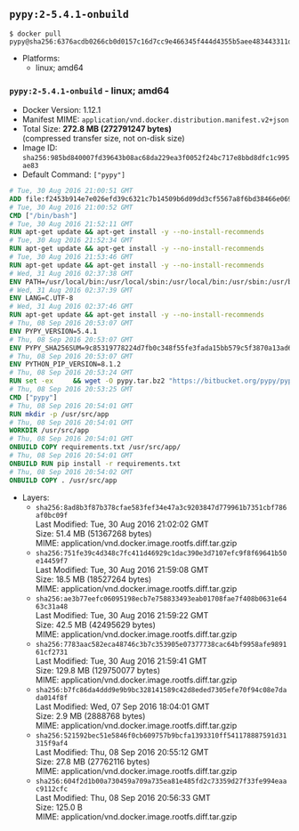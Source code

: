 ## `pypy:2-5.4.1-onbuild`

```console
$ docker pull pypy@sha256:6376acdb0266cb0d0157c16d7cc9e466345f444d4355b5aee483443311df25ca
```

-	Platforms:
	-	linux; amd64

### `pypy:2-5.4.1-onbuild` - linux; amd64

-	Docker Version: 1.12.1
-	Manifest MIME: `application/vnd.docker.distribution.manifest.v2+json`
-	Total Size: **272.8 MB (272791247 bytes)**  
	(compressed transfer size, not on-disk size)
-	Image ID: `sha256:985bd840007fd39643b08ac68da229ea3f0052f24bc717e8bbd8dfc1c995ae83`
-	Default Command: `["pypy"]`

```dockerfile
# Tue, 30 Aug 2016 21:00:51 GMT
ADD file:f2453b914e7e026efd39c6321c7b14509b6d09dd3cf5567a8f6bd38466e06954 in / 
# Tue, 30 Aug 2016 21:00:52 GMT
CMD ["/bin/bash"]
# Tue, 30 Aug 2016 21:52:11 GMT
RUN apt-get update && apt-get install -y --no-install-recommends 		ca-certificates 		curl 		wget 	&& rm -rf /var/lib/apt/lists/*
# Tue, 30 Aug 2016 21:52:34 GMT
RUN apt-get update && apt-get install -y --no-install-recommends 		bzr 		git 		mercurial 		openssh-client 		subversion 				procps 	&& rm -rf /var/lib/apt/lists/*
# Tue, 30 Aug 2016 21:53:46 GMT
RUN apt-get update && apt-get install -y --no-install-recommends 		autoconf 		automake 		bzip2 		file 		g++ 		gcc 		imagemagick 		libbz2-dev 		libc6-dev 		libcurl4-openssl-dev 		libdb-dev 		libevent-dev 		libffi-dev 		libgeoip-dev 		libglib2.0-dev 		libjpeg-dev 		libkrb5-dev 		liblzma-dev 		libmagickcore-dev 		libmagickwand-dev 		libmysqlclient-dev 		libncurses-dev 		libpng-dev 		libpq-dev 		libreadline-dev 		libsqlite3-dev 		libssl-dev 		libtool 		libwebp-dev 		libxml2-dev 		libxslt-dev 		libyaml-dev 		make 		patch 		xz-utils 		zlib1g-dev 	&& rm -rf /var/lib/apt/lists/*
# Wed, 31 Aug 2016 02:37:38 GMT
ENV PATH=/usr/local/bin:/usr/local/sbin:/usr/local/bin:/usr/sbin:/usr/bin:/sbin:/bin
# Wed, 31 Aug 2016 02:37:39 GMT
ENV LANG=C.UTF-8
# Wed, 31 Aug 2016 02:37:46 GMT
RUN apt-get update && apt-get install -y --no-install-recommends 		tcl 		tk 	&& rm -rf /var/lib/apt/lists/*
# Thu, 08 Sep 2016 20:53:07 GMT
ENV PYPY_VERSION=5.4.1
# Thu, 08 Sep 2016 20:53:07 GMT
ENV PYPY_SHA256SUM=9c85319778224d7fb0c348f55fe3fada15bb579c5f3870a13ad63b42a737dd72
# Thu, 08 Sep 2016 20:53:07 GMT
ENV PYTHON_PIP_VERSION=8.1.2
# Thu, 08 Sep 2016 20:53:24 GMT
RUN set -ex 	&& wget -O pypy.tar.bz2 "https://bitbucket.org/pypy/pypy/downloads/pypy2-v${PYPY_VERSION}-linux64.tar.bz2" 	&& echo "$PYPY_SHA256SUM  pypy.tar.bz2" | sha256sum -c 	&& tar -xjC /usr/local --strip-components=1 -f pypy.tar.bz2 	&& rm pypy.tar.bz2 			&& wget -O /tmp/get-pip.py 'https://bootstrap.pypa.io/get-pip.py' 		&& pypy /tmp/get-pip.py "pip==$PYTHON_PIP_VERSION" 		&& rm /tmp/get-pip.py 	&& pip install --no-cache-dir --upgrade --force-reinstall "pip==$PYTHON_PIP_VERSION" 	&& [ "$(pip list |tac|tac| awk -F '[ ()]+' '$1 == "pip" { print $2; exit }')" = "$PYTHON_PIP_VERSION" ] 		&& rm -rf ~/.cache
# Thu, 08 Sep 2016 20:53:25 GMT
CMD ["pypy"]
# Thu, 08 Sep 2016 20:54:01 GMT
RUN mkdir -p /usr/src/app
# Thu, 08 Sep 2016 20:54:01 GMT
WORKDIR /usr/src/app
# Thu, 08 Sep 2016 20:54:01 GMT
ONBUILD COPY requirements.txt /usr/src/app/
# Thu, 08 Sep 2016 20:54:01 GMT
ONBUILD RUN pip install -r requirements.txt
# Thu, 08 Sep 2016 20:54:02 GMT
ONBUILD COPY . /usr/src/app
```

-	Layers:
	-	`sha256:8ad8b3f87b378cfae583fef34e47a3c9203847d779961b7351cbf786af0bc09f`  
		Last Modified: Tue, 30 Aug 2016 21:02:02 GMT  
		Size: 51.4 MB (51367268 bytes)  
		MIME: application/vnd.docker.image.rootfs.diff.tar.gzip
	-	`sha256:751fe39c4d348c7fc411d46929c1dac390e3d7107efc9f8f69641b50e14459f7`  
		Last Modified: Tue, 30 Aug 2016 21:59:08 GMT  
		Size: 18.5 MB (18527264 bytes)  
		MIME: application/vnd.docker.image.rootfs.diff.tar.gzip
	-	`sha256:ae3b77eefc06095198ecb7e758833493eab01708fae7f408b0631e6463c31a48`  
		Last Modified: Tue, 30 Aug 2016 21:59:22 GMT  
		Size: 42.5 MB (42495629 bytes)  
		MIME: application/vnd.docker.image.rootfs.diff.tar.gzip
	-	`sha256:7783aac582eca48746c3b7c353905e07377738cac64bf9958afe989161cf2731`  
		Last Modified: Tue, 30 Aug 2016 21:59:41 GMT  
		Size: 129.8 MB (129750077 bytes)  
		MIME: application/vnd.docker.image.rootfs.diff.tar.gzip
	-	`sha256:b7fc86da4ddd9e9b9bc328141589c42d8eded7305efe70f94c08e7dada014f8f`  
		Last Modified: Wed, 07 Sep 2016 18:04:01 GMT  
		Size: 2.9 MB (2888768 bytes)  
		MIME: application/vnd.docker.image.rootfs.diff.tar.gzip
	-	`sha256:521592bec51e5846f0cb609757b9bcfa1393310ff541178887591d31315f9af4`  
		Last Modified: Thu, 08 Sep 2016 20:55:12 GMT  
		Size: 27.8 MB (27762116 bytes)  
		MIME: application/vnd.docker.image.rootfs.diff.tar.gzip
	-	`sha256:604f2d1b00a730459a709a735ea81e485fd2c73359d27f33fe994eaac9112cfc`  
		Last Modified: Thu, 08 Sep 2016 20:56:33 GMT  
		Size: 125.0 B  
		MIME: application/vnd.docker.image.rootfs.diff.tar.gzip
